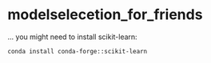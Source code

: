 # modelselecetion_for_friends
... you might need to install scikit-learn:

```zsh
conda install conda-forge::scikit-learn
```